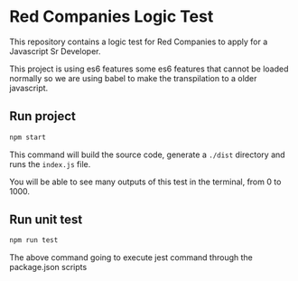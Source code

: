 # Red Companies Logic Test

This repository contains a logic test for Red Companies to apply for a Javascript Sr Developer.

This project is using es6 features some es6 features that cannot be loaded normally so we are using babel to make the transpilation to a older javascript.

## Run project

```sh
npm start
```

This command will build the source code, generate a `./dist` directory and runs the `index.js` file.

You will be able to see many outputs of this test in the terminal, from 0 to 1000.

## Run unit test

```sh
npm run test
```

The above command going to execute jest command through the package.json scripts